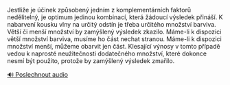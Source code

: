 
Jestliže je účinek způsobený jedním z komplementárních faktorů nedělitelný, je optimum jedinou kombinací, která žádoucí výsledek přináší. K nabarvení kousku vlny na určitý odstín je třeba určitého množství barviva. Větší či menší množství by zamýšlený výsledek zkazilo. Máme-li k dispozici větší množství barviva, musíme ho část nechat stranou. Máme-li k dispozici množství menší, můžeme obarvit jen část. Klesající výnosy v tomto případě vedou k naprosté neužitečnosti dodatečného množství, které dokonce nesmí být použito, protože by zamýšlený výsledek zmařilo.

[🔊 Poslechnout audio](/data/7-paragraphs/audio/chapter_32/para_004-Jestlie-je-inek-zpsoben-jednm-z-komplementr.mp3)
